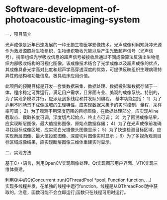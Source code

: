 # Software-development-of-photoacoustic-imaging-system

一、项目简介

光声成像是近年迅速发展的一种无损生物医学影像技术。光声成像利用短脉冲光源作为激发源照射生物组织，生物组织吸收光能以后产生光致超声信号（光声信号），携带组织光学吸收信息的超声信号被接收后通过不同成像算法反演出生物组织内部吸收结构的可视化图像。该成像技术结合了光学成像以及超声成像的优点，其成像具备光学高对比度和超声学高穿透深度的优势，可提供反映组织生理病理特异性的结构和功能信息，极具临床应用价值。

此项目的预期目标是开发一套集数据采集、数据处理、数据投影和数据存储于一体，程序稳定可靠运行，满足用户需求，且界面专业、美观的成像系统。特别的，为了实现多模块并行，应涉及到多线程和并发队列编程。
基本功能包括：
1）为了适用不同场景下成像区域的生理特性，应实现数据采集卡的实时控制，量程、采样率可调；
2）为了观测不用深度范围的目标图像，在数据处理部分，应实现Aline截取点、截取长度可调，深度切片起始点、终止点可调；
3）为了回溯成像结果，应实现断层图像、最大值投影图像、原始点数据存储；
4）为了在光声成像前准确寻找目标成像区域，应实现白光摄像头图像显示；
5）为了快速检测目标区域，应实现断层图像、最大值投影图像、深度切片图像实时显示；
6）为了多视角观测目标区域成像结果，应实现断层图像三维体重建实时显示。


二、实现方法

基于C++语言，利用OpenCV实现图像处理、Qt实现图形用户界面、VTK实现三维体重建。

利用Qt中的QtConcurrent::run(QThreadPool *pool, Function function, ...)  
实现多线程并发，在单独的线程中运行function。线程是从QThreadPool池中获取的。注意，函数可能不会立即运行;函数只在线程可用时运行。
